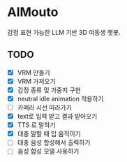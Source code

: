 # AIMouto
감정 표현 가능한 LLM 기반 3D 여동생 챗봇.

## TODO

- [x] VRM 만들기
- [x] VRM 가져오기
- [x] 감정 종류 및 가중치 구현
- [x] neutral idle animation 적용하기
- [ ] 카메라 시선 따라가기
- [x] text로 입력 받고 결과 받아오기
- [x] TTS 로 말하기
- [x] 대충 말할 때 입 움직이기
- [ ] 대충 음성 합성해서 출력하기
- [ ] 음성 합성 모델 사용하기

